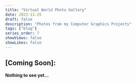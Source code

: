 ```yaml
---
title: "Virtual World Photo Gallery"
date: 2023-11-25
draft: false
description: "Photos from my Computer Graphics Projects"
tags: ["blog"]
series_order: 7
showViews: false
showLikes: false
---
```


## [Coming Soon]: 

**Nothing to see yet...**



